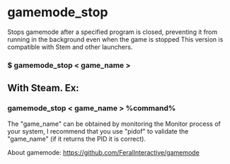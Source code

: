 # gamemode_stop
Stops gamemode after a specified program is closed, preventing it from running in the background even when the game is stopped
This version is compatible with Stem and other launchers.

### $ gamemode_stop < game_name >
## With Steam. Ex:
### gamemode_stop < game_name > %command%

The "game_name" can be obtained by monitoring the Monitor process of your system, I recommend that you use "pidof" to validate the "game_name" (if it returns the PID it is correct).

About gamemode: https://github.com/FeralInteractive/gamemode

